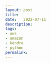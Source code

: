 ```yaml
---
layout: post
title:  
date:   2022-07-11
description: 
tags:
- aws
- amazon
- kendra
- python
permalink: 
---
```







